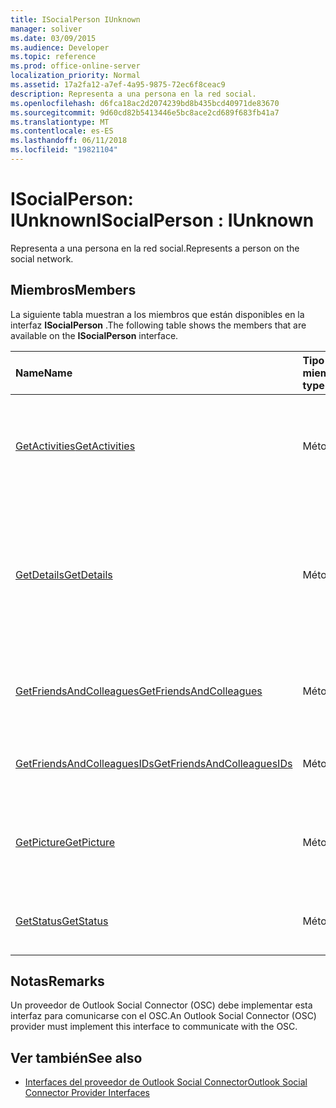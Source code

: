 ```yaml
---
title: ISocialPerson IUnknown
manager: soliver
ms.date: 03/09/2015
ms.audience: Developer
ms.topic: reference
ms.prod: office-online-server
localization_priority: Normal
ms.assetid: 17a2fa12-a7ef-4a95-9875-72ec6f8ceac9
description: Representa a una persona en la red social.
ms.openlocfilehash: d6fca18ac2d2074239bd8b435bcd40971de83670
ms.sourcegitcommit: 9d60cd82b5413446e5bc8ace2cd689f683fb41a7
ms.translationtype: MT
ms.contentlocale: es-ES
ms.lasthandoff: 06/11/2018
ms.locfileid: "19821104"
---
```

# <a name="isocialperson--iunknown"></a><span data-ttu-id="ecf0e-103">ISocialPerson: IUnknown</span><span class="sxs-lookup"><span data-stu-id="ecf0e-103">ISocialPerson : IUnknown</span></span>

<span data-ttu-id="ecf0e-104">Representa a una persona en la red social.</span><span class="sxs-lookup"><span data-stu-id="ecf0e-104">Represents a person on the social network.</span></span>
  
## <a name="members"></a><span data-ttu-id="ecf0e-105">Miembros</span><span class="sxs-lookup"><span data-stu-id="ecf0e-105">Members</span></span>

<span data-ttu-id="ecf0e-106">La siguiente tabla muestran a los miembros que están disponibles en la interfaz **ISocialPerson** .</span><span class="sxs-lookup"><span data-stu-id="ecf0e-106">The following table shows the members that are available on the **ISocialPerson** interface.</span></span> 
  
|<span data-ttu-id="ecf0e-107">**Name**</span><span class="sxs-lookup"><span data-stu-id="ecf0e-107">**Name**</span></span>|<span data-ttu-id="ecf0e-108">**Tipo de miembro**</span><span class="sxs-lookup"><span data-stu-id="ecf0e-108">**Member type**</span></span>|<span data-ttu-id="ecf0e-109">**Descripción**</span><span class="sxs-lookup"><span data-stu-id="ecf0e-109">**Description**</span></span>|
|:-----|:-----|:-----|
|[<span data-ttu-id="ecf0e-110">GetActivities</span><span class="sxs-lookup"><span data-stu-id="ecf0e-110">GetActivities</span></span>](isocialperson-getactivities.md) <br/> |<span data-ttu-id="ecf0e-111">Método</span><span class="sxs-lookup"><span data-stu-id="ecf0e-111">Method</span></span>  <br/> |<span data-ttu-id="ecf0e-112">Este método ha quedado obsoleto desde Outlook Social Connector 2013.</span><span class="sxs-lookup"><span data-stu-id="ecf0e-112">This method has been deprecated since Outlook Social Connector 2013.</span></span>  <br/> |
|[<span data-ttu-id="ecf0e-113">GetDetails</span><span class="sxs-lookup"><span data-stu-id="ecf0e-113">GetDetails</span></span>](isocialperson-getdetails.md) <br/> |<span data-ttu-id="ecf0e-114">Método</span><span class="sxs-lookup"><span data-stu-id="ecf0e-114">Method</span></span>  <br/> |<span data-ttu-id="ecf0e-115">Obtiene una cadena que representa los detalles de la persona, como el nombre, apellidos y una dirección URL a una imagen de perfil.</span><span class="sxs-lookup"><span data-stu-id="ecf0e-115">Gets a string that represents details for the person, such as the first name, last name, and a URL to a profile picture.</span></span>  <br/> |
|[<span data-ttu-id="ecf0e-116">GetFriendsAndColleagues</span><span class="sxs-lookup"><span data-stu-id="ecf0e-116">GetFriendsAndColleagues</span></span>](isocialperson-getfriendsandcolleagues.md) <br/> |<span data-ttu-id="ecf0e-117">Método</span><span class="sxs-lookup"><span data-stu-id="ecf0e-117">Method</span></span>  <br/> |<span data-ttu-id="ecf0e-118">Obtiene una cadena que representa una colección de personas.</span><span class="sxs-lookup"><span data-stu-id="ecf0e-118">Gets a string that represents a collection of people.</span></span>  <br/> |
|[<span data-ttu-id="ecf0e-119">GetFriendsAndColleaguesIDs</span><span class="sxs-lookup"><span data-stu-id="ecf0e-119">GetFriendsAndColleaguesIDs</span></span>](isocialperson-getfriendsandcolleaguesids.md) <br/> |<span data-ttu-id="ecf0e-120">Método</span><span class="sxs-lookup"><span data-stu-id="ecf0e-120">Method</span></span>  <br/> |<span data-ttu-id="ecf0e-121">Este método no se admite actualmente.</span><span class="sxs-lookup"><span data-stu-id="ecf0e-121">This method is currently not supported.</span></span>  <br/> |
|[<span data-ttu-id="ecf0e-122">GetPicture</span><span class="sxs-lookup"><span data-stu-id="ecf0e-122">GetPicture</span></span>](isocialperson-getpicture.md) <br/> |<span data-ttu-id="ecf0e-123">Método</span><span class="sxs-lookup"><span data-stu-id="ecf0e-123">Method</span></span>  <br/> |<span data-ttu-id="ecf0e-124">Obtiene una matriz de bytes que contiene el recurso de imagen para la persona.</span><span class="sxs-lookup"><span data-stu-id="ecf0e-124">Gets an array of bytes that contains the picture resource for the person.</span></span>  <br/> |
|[<span data-ttu-id="ecf0e-125">GetStatus</span><span class="sxs-lookup"><span data-stu-id="ecf0e-125">GetStatus</span></span>](isocialperson-getstatus.md) <br/> |<span data-ttu-id="ecf0e-126">Método</span><span class="sxs-lookup"><span data-stu-id="ecf0e-126">Method</span></span>  <br/> |<span data-ttu-id="ecf0e-127">Este método no se admite actualmente.</span><span class="sxs-lookup"><span data-stu-id="ecf0e-127">This method is currently not supported.</span></span>  <br/> |
   
## <a name="remarks"></a><span data-ttu-id="ecf0e-128">Notas</span><span class="sxs-lookup"><span data-stu-id="ecf0e-128">Remarks</span></span>

<span data-ttu-id="ecf0e-129">Un proveedor de Outlook Social Connector (OSC) debe implementar esta interfaz para comunicarse con el OSC.</span><span class="sxs-lookup"><span data-stu-id="ecf0e-129">An Outlook Social Connector (OSC) provider must implement this interface to communicate with the OSC.</span></span>
  
## <a name="see-also"></a><span data-ttu-id="ecf0e-130">Ver también</span><span class="sxs-lookup"><span data-stu-id="ecf0e-130">See also</span></span>

- [<span data-ttu-id="ecf0e-131">Interfaces del proveedor de Outlook Social Connector</span><span class="sxs-lookup"><span data-stu-id="ecf0e-131">Outlook Social Connector Provider Interfaces</span></span>](outlook-social-connector-provider-interfaces.md)

